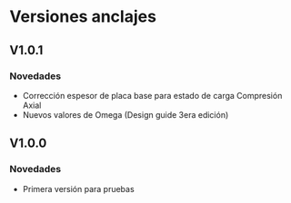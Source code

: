 # Versiones anclajes

## V1.0.1

### Novedades

- Corrección espesor de placa base para estado de carga Compresión Axial
- Nuevos valores de Omega (Design guide 3era edición)

## V1.0.0

### Novedades

- Primera versión para pruebas
